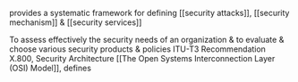 provides a systematic framework for defining [[security attacks]], [[security mechanism]] & [[security services]]

To assess effectively the security needs of an organization & to evaluate & choose various security products & policies ITU-T3 Recommendation X.800, Security Architecture [[The Open Systems Interconnection Layer (OSI) Model]], defines